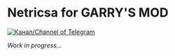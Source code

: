 # Netricsa for GARRY'S MOD

[![Канал/Channel of Telegram](https://img.shields.io/badge/Telegram-2CA5E0?style=flat-squeare&logo=telegram&logoColor=white)](https://t.me/taipo3)


*Work in progress...*
